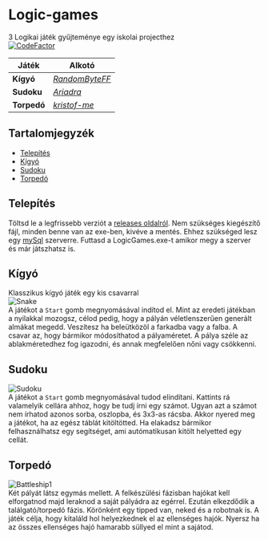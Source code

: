 # Logic-games

3 Logikai játék gyűjteménye egy iskolai projecthez<br>
[![CodeFactor](https://www.codefactor.io/repository/github/randombyteff/logic-games/badge)](https://www.codefactor.io/repository/github/randombyteff/logic-games)

Játék | Alkotó
----------- | -------------
**Kígyó** | _<a href="https://github.com/RandomByteFF">RandomByteFF_</a>
**Sudoku** | _<a href="https://github.com/Ariadra">Ariadra_</a>
**Torpedó**| _<a href="https://github.com/kristof-me">kristof-me_</a>

## Tartalomjegyzék

  - [Telepítés](#telepítés)
  - [Kígyó](#kígyó)
  - [Sudoku](#sudoku)
  - [Torpedó](#torpedó)

## Telepítés

Töltsd le a legfrissebb verziót a <a href="https://github.com/RandomByteFF/Logic-games/releases">releases oldalról</a>. Nem szükséges kiegészítő fájl, minden benne van az exe-ben, kivéve a mentés. Ehhez szükséged lesz egy <a href="https://www.apachefriends.org/download.html">mySql</a> szerverre. Futtasd a LogicGames.exe-t amikor megy a szerver és már játszhatsz is.

## Kígyó

Klasszikus kígyó játék egy kis csavarral<br>
![Snake](https://i.imgur.com/7rKxMcw.png)<br>
A játékot a `Start` gomb megnyomásával indítod el. Mint az eredeti játékban a nyilakkal mozogsz, célod pedig, hogy a pályán véletlenszerűen generált almákat megedd. Veszítesz ha beleütközöl a farkadba vagy a falba. A csavar az, hogy bármikor módosíthatod a pályaméretet. A pálya széle az ablakméretedhez fog igazodni, és annak megfelelően nőni vagy csökkenni. 

## Sudoku

![Sudoku](https://i.imgur.com/qvsX7C6.png)<br>
A játékot a `Start` gomb megnyomásával tudod elindítani. Kattints rá valamelyik cellára ahhoz, hogy be tudj írni egy számot. Ugyan azt a számot nem írhatod azonos sorba, oszlopba, és 3x3-as rácsba. Akkor nyered meg a játékot, ha az egész táblát kitöltötted. Ha elakadsz bármikor felhasználhatsz egy segítséget, ami autómatikusan kitölt helyetted egy cellát.

## Torpedó
![Battleship1](https://i.imgur.com/HXLnYFi.png)<br>
Két pályát látsz egymás mellett. A felkészülési fázisban hajókat kell elforgatnod majd leraknod a saját pályádra az egérrel. Ezután elkezdődik a találgató/torpedó fázis. Körönként egy tipped van, neked és a robotnak is. A játék célja, hogy kitaláld hol helyezkednek el az ellenséges hajók. Nyersz ha az összes ellenséges hajó hamarabb süllyed el mint a sajátod.
